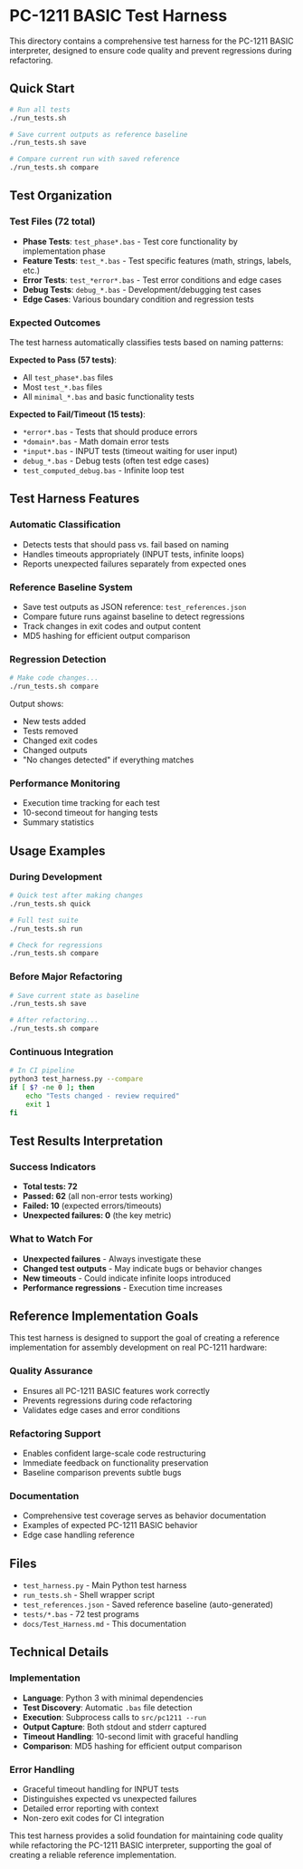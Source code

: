 # PC-1211 BASIC Test Harness

This directory contains a comprehensive test harness for the PC-1211 BASIC interpreter, designed to ensure code quality and prevent regressions during refactoring.

## Quick Start

```bash
# Run all tests
./run_tests.sh

# Save current outputs as reference baseline
./run_tests.sh save

# Compare current run with saved reference
./run_tests.sh compare
```

## Test Organization

### Test Files (72 total)
- **Phase Tests**: `test_phase*.bas` - Test core functionality by implementation phase
- **Feature Tests**: `test_*.bas` - Test specific features (math, strings, labels, etc.)
- **Error Tests**: `test_*error*.bas` - Test error conditions and edge cases  
- **Debug Tests**: `debug_*.bas` - Development/debugging test cases
- **Edge Cases**: Various boundary condition and regression tests

### Expected Outcomes
The test harness automatically classifies tests based on naming patterns:

**Expected to Pass (57 tests)**:
- All `test_phase*.bas` files
- Most `test_*.bas` files  
- All `minimal_*.bas` and basic functionality tests

**Expected to Fail/Timeout (15 tests)**:
- `*error*.bas` - Tests that should produce errors
- `*domain*.bas` - Math domain error tests
- `*input*.bas` - INPUT tests (timeout waiting for user input)
- `debug_*.bas` - Debug tests (often test edge cases)
- `test_computed_debug.bas` - Infinite loop test

## Test Harness Features

### Automatic Classification
- Detects tests that should pass vs. fail based on naming
- Handles timeouts appropriately (INPUT tests, infinite loops)
- Reports unexpected failures separately from expected ones

### Reference Baseline System  
- Save test outputs as JSON reference: `test_references.json`
- Compare future runs against baseline to detect regressions
- Track changes in exit codes and output content
- MD5 hashing for efficient output comparison

### Regression Detection
```bash
# Make code changes...
./run_tests.sh compare
```
Output shows:
- New tests added
- Tests removed  
- Changed exit codes
- Changed outputs
- "No changes detected" if everything matches

### Performance Monitoring
- Execution time tracking for each test
- 10-second timeout for hanging tests
- Summary statistics

## Usage Examples

### During Development
```bash
# Quick test after making changes
./run_tests.sh quick

# Full test suite
./run_tests.sh run

# Check for regressions
./run_tests.sh compare
```

### Before Major Refactoring
```bash
# Save current state as baseline
./run_tests.sh save

# After refactoring...
./run_tests.sh compare
```

### Continuous Integration
```bash
# In CI pipeline
python3 test_harness.py --compare
if [ $? -ne 0 ]; then
    echo "Tests changed - review required"
    exit 1
fi
```

## Test Results Interpretation

### Success Indicators
- **Total tests: 72**
- **Passed: 62** (all non-error tests working)  
- **Failed: 10** (expected errors/timeouts)
- **Unexpected failures: 0** (the key metric)

### What to Watch For
- **Unexpected failures** - Always investigate these
- **Changed test outputs** - May indicate bugs or behavior changes
- **New timeouts** - Could indicate infinite loops introduced
- **Performance regressions** - Execution time increases

## Reference Implementation Goals

This test harness is designed to support the goal of creating a reference implementation for assembly development on real PC-1211 hardware:

### Quality Assurance
- Ensures all PC-1211 BASIC features work correctly
- Prevents regressions during code refactoring  
- Validates edge cases and error conditions

### Refactoring Support  
- Enables confident large-scale code restructuring
- Immediate feedback on functionality preservation
- Baseline comparison prevents subtle bugs

### Documentation
- Comprehensive test coverage serves as behavior documentation
- Examples of expected PC-1211 BASIC behavior
- Edge case handling reference

## Files

- `test_harness.py` - Main Python test harness
- `run_tests.sh` - Shell wrapper script  
- `test_references.json` - Saved reference baseline (auto-generated)
- `tests/*.bas` - 72 test programs
- `docs/Test_Harness.md` - This documentation

## Technical Details

### Implementation
- **Language**: Python 3 with minimal dependencies
- **Test Discovery**: Automatic `.bas` file detection
- **Execution**: Subprocess calls to `src/pc1211 --run`
- **Output Capture**: Both stdout and stderr captured
- **Timeout Handling**: 10-second limit with graceful handling
- **Comparison**: MD5 hashing for efficient output comparison

### Error Handling
- Graceful timeout handling for INPUT tests
- Distinguishes expected vs unexpected failures
- Detailed error reporting with context
- Non-zero exit codes for CI integration

This test harness provides a solid foundation for maintaining code quality while refactoring the PC-1211 BASIC interpreter, supporting the goal of creating a reliable reference implementation.
